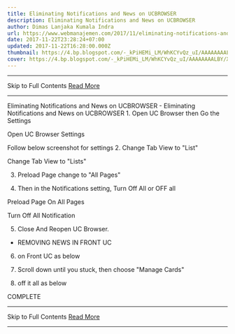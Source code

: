 ```yaml
---
title: Eliminating Notifications and News on UCBROWSER
description: Eliminating Notifications and News on UCBROWSER
author: Dimas Lanjaka Kumala Indra
url: https://www.webmanajemen.com/2017/11/eliminating-notifications-and-news-on.html
date: 2017-11-22T23:28:24+07:00
updated: 2017-11-22T16:28:00.000Z
thumbnail: https://4.bp.blogspot.com/-_kPiHEMi_LM/WhKCYvQz_uI/AAAAAAAALBY/XQhQggOobwQe8koB_YqLft3FeLj9jp8xgCEwYBhgL/s320/Screenshot_2017-11-20-15-17-10-330_com.UCMobile.intl.png
cover: https://4.bp.blogspot.com/-_kPiHEMi_LM/WhKCYvQz_uI/AAAAAAAALBY/XQhQggOobwQe8koB_YqLft3FeLj9jp8xgCEwYBhgL/s320/Screenshot_2017-11-20-15-17-10-330_com.UCMobile.intl.png
---
```


<hr/> Skip to Full Contents <a href="https://www.webmanajemen.com/2017/11/eliminating-notifications-and-news-on.html" rel="follow" class="button" id="read-more">Read More</a> <hr/> Eliminating Notifications and News on UCBROWSER - Eliminating Notifications and News on UCBROWSER 1. Open UC Browser then Go the Settings


Open UC Browser Settings

Follow below screenshot for settings
2. Change Tab View to "List"


Change Tab View to "Lists"

3. Preload Page change to "All Pages"


  

4. Then in the Notifications setting, Turn Off All or OFF all


Preload Page On All Pages



Turn Off All Notification

5. Close And Reopen UC Browser. 
* REMOVING NEWS IN FRONT UC
6. on Front UC as below

  

6. Scroll down until you stuck, then choose "Manage Cards"
7. off it all as below


COMPLETE <hr/> Skip to Full Contents <a href="https://www.webmanajemen.com/2017/11/eliminating-notifications-and-news-on.html" rel="follow" class="button" id="read-more">Read More</a> <hr/>